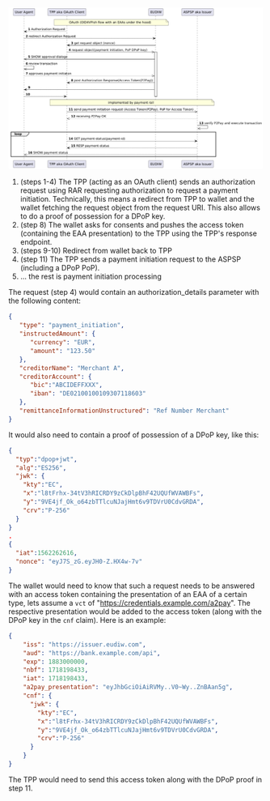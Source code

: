
![Alt text](https://github.com/tlodderstedt/eudiw_advanced/blob/main/out/payment/oauth/payment_as_oauth_flow/payment_as_oauth_flow.png "Payment Initiation with the EUDIW")

1. (steps 1-4) The TPP (acting as an OAuth client) sends an authorization request using RAR requesting authorization to request a payment initiation. Technically, this means a redirect from TPP to wallet and the wallet fetching the request object from the request URI. This also allows to do a proof of possession for a DPoP key. 
2. (step 8) The wallet asks for consents and pushes the access token (containing the EAA presentation) to the TPP using the TPP's response  endpoint.
3. (steps 9-10) Redirect from wallet back to TPP
4. (step 11) The TPP sends a payment initiation request to the ASPSP (including a DPoP PoP). 
5. ... the rest is payment initiation processing

The request (step 4) would contain an authorization_details parameter with the following content: 

```json
{
   "type": "payment_initiation",
   "instructedAmount": {
      "currency": "EUR",
      "amount": "123.50"
   },
   "creditorName": "Merchant A",
   "creditorAccount": {
      "bic":"ABCIDEFFXXX",
      "iban": "DE02100100109307118603"
   },
   "remittanceInformationUnstructured": "Ref Number Merchant"
}
```

It would also need to contain a proof of possession of a DPoP key, like this: 

```json
{
  "typ":"dpop+jwt",
  "alg":"ES256",
  "jwk": {
    "kty":"EC",
    "x":"l8tFrhx-34tV3hRICRDY9zCkDlpBhF42UQUfWVAWBFs",
    "y":"9VE4jf_Ok_o64zbTTlcuNJajHmt6v9TDVrU0CdvGRDA",
    "crv":"P-256"
  }
}
.
{
  "iat":1562262616,
  "nonce": "eyJ7S_zG.eyJH0-Z.HX4w-7v"
}
```

The wallet would need to know that such a request needs to be answered with an access token containing the presentation of an EAA of a certain type, lets assume a `vct` of "https://credentials.example.com/a2pay". The respective presentation would be added to the access token (along with the DPoP key in the `cnf` claim). Here is an example: 

```json
{
    "iss": "https://issuer.eudiw.com",
    "aud": "https://bank.example.com/api",
    "exp": 1883000000,
    "nbf": 1718198433,
    "iat": 1718198433,
    "a2pay_presentation": "eyJhbGciOiAiRVMy..V0~Wy..ZnBAan5g",
    "cnf": {
      "jwk": {
        "kty":"EC",
        "x":"l8tFrhx-34tV3hRICRDY9zCkDlpBhF42UQUfWVAWBFs",
        "y":"9VE4jf_Ok_o64zbTTlcuNJajHmt6v9TDVrU0CdvGRDA",
        "crv":"P-256"
      }
    }
}
```

The TPP would need to send this access token along with the DPoP proof in step 11.
